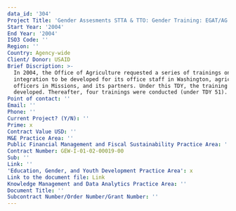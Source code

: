 ```yaml
---
data_id: '304'
Project Title: 'Gender Assesments STTA & TTO: Gender Training: EGAT/AG (TDY 32)'
Start Year: '2004'
End Year: '2004'
ISO3 Code: ''
Region: ''
Country: Agency-wide
Client/ Donor: USAID
Brief Discription: >-
  In 2004, the Office of Agriculture requested a series of trainings on gender
  integration to be developed for its office staff in Washington, agriculture
  officers in Missions, and its partners. Under this TDY, the training was
  developed. Thereafter, four trainings were conducted (under TDY 51).
Point of contact: ''
Email: ''
Phone: ''
Current Project? (Y/N): ''
Prime: x
Contract Value USD: ''
M&E Practice Area: ''
Public Financial Management and Fiscal Sustainability Practice Area: ''
Contract Number: GEW-I-01-02-00019-00
Sub: ''
Link: ''
'Education, Gender, and Youth Development Practice Area': x
Link to the document file: Link
Knowledge Management and Data Analytics Practice Area: ''
Document Title: ''
Subcontract Number/Order Number/Grant Number: ''
---
```

